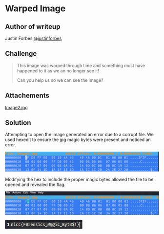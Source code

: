 # Warped Image

## Author of writeup

Justin Forbes [@justinforbes](https://twitter.com/justinforbes)

## Challenge

> This image was warped through time and something must have happened to it as we an no longer see it!
>
> Can you help us so we can see the image?

## Attachements

[Image2.jpg](../images/Image2.jpg)

## Solution

Attempting to open the image generated an error due to a corrupt file. We used hexedit to ensure the jpg magic bytes were present and noticed an error.

![error](../images/hexeditbefore.png)

Modifying the hex to include the proper magic bytes allowed the file to be opened and revealed the flag.

![modified](../images/hexeditafter.png)

![flag](../images/flag.png)
